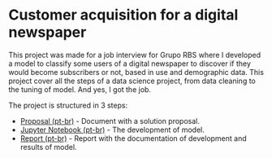 # Customer acquisition for a digital newspaper

This project was made for a job interview for Grupo RBS where I developed a model to classify some users of a digital newspaper to discover if they would become subscribers or not, based in use and demographic data. This project cover all the steps of a data science project, from data cleaning to the tuning of model. And yes, I got the job.

The project is structured in 3 steps:
- [Proposal (pt-br)](https://github.com/FilippoPetroli/case_aquisicao/blob/master/proposta.md) - Document with a solution proposal.
- [Jupyter Notebook (pt-br)](https://github.com/FilippoPetroli/case_aquisicao/blob/master/modelo.ipynb) - The development of model. 
- [Report (pt-br)](https://github.com/FilippoPetroli/case_aquisicao/blob/master/report.pdf) - Report with the documentation of development and results of model.
